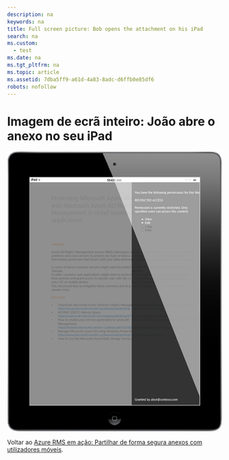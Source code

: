 ```yaml
---
description: na
keywords: na
title: Full screen picture: Bob opens the attachment on his iPad
search: na
ms.custom: 
  - test
ms.date: na
ms.tgt_pltfrm: na
ms.topic: article
ms.assetid: 7dba5ff9-a61d-4a83-8adc-d6ffb0e85df6
robots: nofollow
---
```

# Imagem de ecr&#227; inteiro: Jo&#227;o abre o anexo no seu iPad
![](../Image/AzRMS_StoryboardEmaill3.PNG)

Voltar ao [Azure RMS em ação: Partilhar de forma segura anexos com utilizadores móveis](http://technet.microsoft.com/library/jj585026.aspx).

